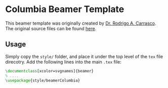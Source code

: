 # Columbia Beamer Template #

This beamer template was originally created by 
[Dr. Rodrigo A. Carrasco](http://www.rax.cl/home).
The original source files can be found
[here](http://www.rax.cl/home/new/columbiauniversitybeamertheme).

## Usage ##

Simply copy the `style/` folder, and place it under the top level of
the `tex` file direcotry. Add the following lines into the main `.tex`
file:

```latex
\documentclass[xcolor=svgnames]{beamer}
% ....
\usepackage{style/beamerColumbia}
```
